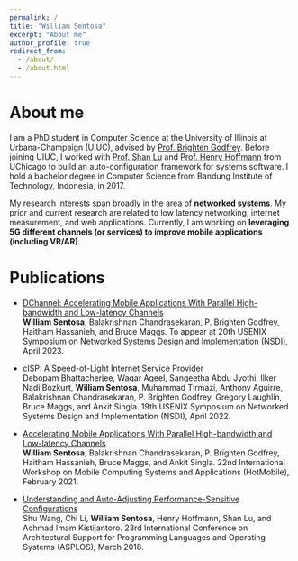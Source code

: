 ```yaml
---
permalink: /
title: "William Sentosa"
excerpt: "About me"
author_profile: true
redirect_from: 
  - /about/
  - /about.html
---
```


About me
======

I am a PhD student in Computer Science at the University of Illinois at Urbana-Champaign (UIUC), advised by [Prof. Brighten Godfrey](https://pbg.cs.illinois.edu). Before joining UIUC, I worked with [Prof. Shan Lu](http://people.cs.uchicago.edu/~shanlu/) and [Prof. Henry Hoffmann](http://people.cs.uchicago.edu/~hankhoffmann/) from UChicago to build an auto-configuration framework for systems software. I hold a bachelor degree in Computer Science from Bandung Institute of Technology, Indonesia, in 2017.  

My research interests span broadly in the area of **networked systems**. My prior and current research are related to low latency networking, internet measurement, and web applications. Currently, I am working on **leveraging 5G different channels (or services) to improve mobile applications (including VR/AR)**. 


Publications
======

+ [DChannel: Accelerating Mobile Applications With Parallel High-bandwidth and Low-latency Channels](files/dchannel-nsdi23.pdf)    
  **William Sentosa**, Balakrishnan Chandrasekaran, P. Brighten Godfrey, Haitham Hassanieh, and Bruce Maggs.
To appear at 20th USENIX Symposium on Networked Systems Design and Implementation (NSDI), April 2023.


+ [cISP: A Speed-of-Light Internet Service Provider](https://www.usenix.org/system/files/nsdi22-paper-bhattacherjee.pdf)  
  Debopam Bhattacherjee, Waqar Aqeel, Sangeetha Abdu Jyothi, Ilker Nadi Bozkurt, **William Sentosa**, Muhammad Tirmazi, Anthony Aguirre, Balakrishnan Chandrasekaran, P. Brighten Godfrey, Gregory Laughlin, Bruce Maggs, and Ankit Singla.
19th USENIX Symposium on Networked Systems Design and Implementation (NSDI), April 2022.


+ [Accelerating Mobile Applications With Parallel High-bandwidth and Low-latency Channels](https://dl.acm.org/doi/10.1145/3446382.3448357)  
  **William Sentosa**, Balakrishnan Chandrasekaran, P. Brighten Godfrey, Haitham Hassanieh, Bruce Maggs, and Ankit Singla.
22nd International Workshop on Mobile Computing Systems and Applications (HotMobile), February 2021.


+ [Understanding and Auto-Adjusting Performance-Sensitive Configurations](https://dl.acm.org/doi/10.1145/3173162.3173206)  
  Shu Wang, Chi Li, **William Sentosa**, Henry Hoffmann, Shan Lu, and Achmad Imam Kistijantoro.
23rd International Conference on Architectural Support for Programming Languages and Operating Systems (ASPLOS), March 2018.
